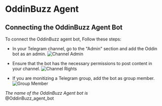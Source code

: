 # OddinBuzz Agent

## Connecting the OddinBuzz Agent Bot

To connect the OddinBuzz agent bot, Follow these steps:

- In your Telegram channel, go to the "Admin" section and add the Oddin bot as an admin.
  ![Channel Admin](/img/tg-channel-add-oddinbuzz.jpg)
- Ensure that the bot has the necessary permissions to post content in your channel.
  ![Channel Rights](/img/tg-channel-oddinbuzz-rights.jpg)

- If you are monitizing a Telegram group, add the bot as group member.
  ![Group Member](/img/tg-group-add-oddinbuzz.jpg)

_The name of the OddinBuzz Agent bot is_\
@OddinBuzz_agent_bot
